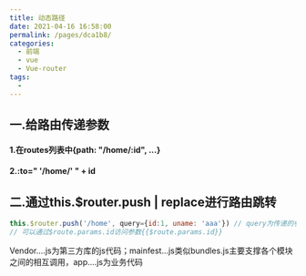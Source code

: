 ```yaml
---
title: 动态路径
date: 2021-04-16 16:58:00
permalink: /pages/dca1b8/
categories:
  - 前端
  - vue
  - Vue-router
tags:
  - 
---
```

## 一.给路由传递参数

#### 1.在routes列表中{path: "/home/:id", ...}

#### 2.:to=" '/home/' " + id

## 二.通过this.$router.push | replace进行路由跳转

```js
this.$router.push('/home', query={id:1, uname: 'aaa'}) // query为传递的参数
// 可以通过$route.params.id访问参数{{$route.params.id}}
```

Vendor....js为第三方库的js代码；mainfest...js类似bundles.js主要支撑各个模块之间的相互调用，app....js为业务代码